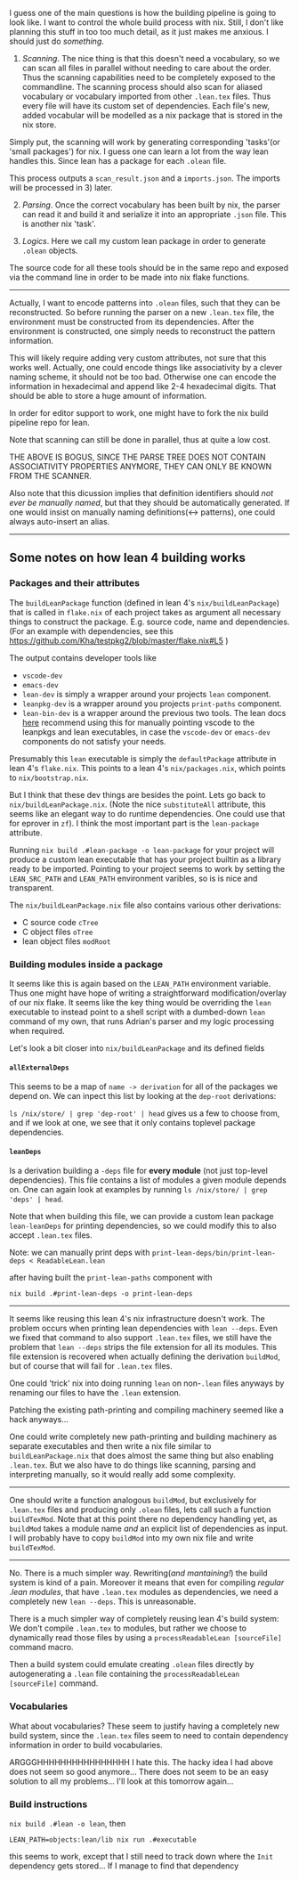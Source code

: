 
I guess one of the main questions is how the building pipeline is going to look like. I want to control the whole build process with nix. Still, I don't like planning this stuff in too too much detail, as it just makes me anxious. I should just do *something*.

1) *Scanning*. The nice thing is that this doesn't need a vocabulary, so we can scan all files in parallel without needing to care about the order. Thus the scanning capabilities need to be completely exposed to the commandline. The scanning process should also scan for aliased vocabulary or vocabulary imported from other `.lean.tex` files. Thus every file will have its custom set of dependencies. Each file's new, added vocabular will be modelled as a nix package that is stored in the nix store.

Simply put, the scanning will work by generating corresponding 'tasks'(or 'small packages') for nix. I guess one can learn a lot from the way lean handles this. Since lean has a package for each `.olean` file.

This process outputs a `scan_result.json` and a `imports.json`. The imports will be processed in 3) later.

2) *Parsing*. Once the correct vocabulary has been built by nix, the parser can read it and build it and serialize it into an appropriate `.json` file. This is another nix 'task'.

3) *Logics*. Here we call my custom lean package in order to generate `.olean` objects.

The source code for all these tools should be in the same repo and exposed via the command line in order to be made into nix flake functions.

---

Actually, I want to encode patterns into `.olean` files, such that they can be reconstructed. So before running the parser on a new `.lean.tex` file, the environment must be constructed from its dependencies. After the environment is constructed, one simply needs to reconstruct the pattern information.

This will likely require adding very custom attributes, not sure that this works well. Actually, one could encode things like associativity by a clever naming scheme, it should not be too bad. Otherwise one can encode the information in hexadecimal and append like 2-4 hexadecimal digits. That should be able to store a huge amount of information.

In order for editor support to work, one might have to fork the nix build pipeline repo for lean.

Note that scanning can still be done in parallel, thus at quite a low cost.

THE ABOVE IS BOGUS, SINCE THE PARSE TREE DOES NOT CONTAIN ASSOCIATIVITY PROPERTIES ANYMORE, THEY CAN ONLY BE KNOWN FROM THE SCANNER.

Also note that this dicussion implies that definition identifiers should *not ever be manually named*, but that they should be automatically generated. If one would insist on manually naming definitions(<-> patterns), one could always auto-insert an alias.

---

## Some notes on how lean 4 building works

### Packages and their attributes

The `buildLeanPackage` function (defined in lean 4's `nix/buildLeanPackage`) that is called in `flake.nix` of each project takes as argument all necessary things to construct the package. E.g. source code, name and dependencies. (For an example with dependencies, see this
https://github.com/Kha/testpkg2/blob/master/flake.nix#L5
)

The output contains developer tools like

* `vscode-dev`
* `emacs-dev`
* `lean-dev` is simply a wrapper around your projects `lean` component.
* `leanpkg-dev` is a wrapper around you projects `print-paths` component.
* `lean-bin-dev` is a wrapper around the previous two tools. The lean docs [here](https://leanprover.github.io/lean4/doc/setup.html) recommend using this for manually pointing vscode to the leanpkgs and lean executables, in case the `vscode-dev` or `emacs-dev` components do not satisfy your needs.

Presumably this `lean` executable is simply the `defaultPackage` attribute in lean 4's `flake.nix`. This points to a lean 4's `nix/packages.nix`, which points to `nix/bootstrap.nix`.

But I think that these dev things are besides the point. Lets go back to `nix/buildLeanPackage.nix`. (Note the nice `substituteAll` attribute, this seems like an elegant way to do runtime dependencies. One could use that for eprover in `zf`). I think the most important part is the `lean-package` attribute.

Running `nix build .#lean-package -o lean-package` for your project will produce a custom lean executable that has your project builtin as a library ready to be imported. Pointing to your project seems to work by setting the `LEAN_SRC_PATH` and `LEAN_PATH` environment varibles, so is is nice and transparent.

The `nix/buildLeanPackage.nix` file also contains various other derivations:
* C source code `cTree`
* C object files `oTree`
* lean object files `modRoot`

### Building modules inside a package

It seems like this is again based on the `LEAN_PATH` environment variable. Thus one might have hope of writing a straightforward modification/overlay of our nix flake. It seems like the key thing would be overriding the `lean` executable to instead point to a shell script with a dumbed-down `lean` command of my own, that runs Adrian's parser and my logic processing when required.

Let's look a bit closer into `nix/buildLeanPackage` and its defined fields

#### `allExternalDeps`

This seems to be a map of `name -> derivation` for all of the packages we depend on. We can inpect this list by looking at the `dep-root` derivations:

`ls /nix/store/ | grep 'dep-root' | head` gives us a few to choose from, and if we look at one, we see that it only contains toplevel package dependencies.



#### `leanDeps`

Is a derivation building a `-deps` file for **every module** (not just top-level dependencies). This file contains a list of modules a given module depends on. One can again look at examples by running `ls /nix/store/ | grep 'deps' | head`.

Note that when building this file, we can provide a custom lean package `lean-leanDeps` for printing dependencies, so we could modify this to also accept `.lean.tex` files.

Note: we can manually print deps with
`print-lean-deps/bin/print-lean-deps < ReadableLean.lean`

after having built the `print-lean-paths` component with

`nix build .#print-lean-deps -o print-lean-deps`

---

It seems like reusing this lean 4's nix infrastructure doesn't work. The problem occurs when printing lean dependencies with `lean --deps`. Even we fixed that command to also support `.lean.tex` files, we still have the problem that `lean --deps` strips the file extension for all its modules. This file extension is recovered when actually defining the derivation `buildMod`, but of course that will fail for `.lean.tex` files.

One could 'trick' nix into doing running `lean` on non-`.lean` files anyways by renaming our files to have the `.lean` extension.

Patching the existing path-printing and compiling machinery seemed like a hack anyways...

One could write completely new path-printing and building machinery as separate executables and then write a nix file similar to `buildLeanPackage.nix` that does almost the same thing but also enabling `.lean.tex`. But we also have to do things like scanning, parsing and interpreting manually, so it would really add some complexity.

---

One should write a function analogous `buildMod`, but exclusively for `.lean.tex` files and producing only `.olean` files, lets call such a function `buildTexMod`. Note that at this point there no dependency handling yet, as `buildMod` takes a module name *and* an explicit list of dependencies as input. I will probably have to copy `buildMod` into my own nix file and write `buildTexMod`.

---

No. There is a much simpler way. Rewriting(*and mantaining!*) the build system is kind of a pain. Moreover it means that even for compiling *regular .lean modules*, that have `.lean.tex` modules as dependencies, we need a completely new `lean --deps`. This is unreasonable.

There is a much simpler way of completely reusing lean 4's build system: We don't compile `.lean.tex` to modules, but rather we choose to dynamically read those files by using a `processReadableLean [sourceFile]` command macro.

Then a build system could emulate creating `.olean` files directly by autogenerating a `.lean` file containing the `processReadableLean [sourceFile]` command.

### Vocabularies

What about vocabularies? These seem to justify having a completely new build system, since the `.lean.tex` files seem to need to contain dependency information in order to build vocabularies.

ARGGGHHHHHHHHHHHHHHHH I hate this. The hacky idea I had above does not seem so good anymore... There does not seem to be an easy solution to all my problems... I'll look at this tomorrow again...

### Build instructions

`nix build .#lean -o lean`, then

`LEAN_PATH=objects:lean/lib nix run .#executable`

this seems to work, except that I still need to track down where the `Init` dependency gets stored... If I manage to find that dependency
